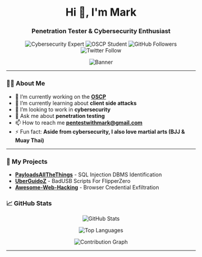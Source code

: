 <h1 align="center">Hi 👋, I'm Mark</h1>
<h3 align="center">Penetration Tester & Cybersecurity Enthusiast</h3>

<p align="center">
  <img src="https://img.shields.io/badge/Cybersecurity-Expert-blue" alt="Cybersecurity Expert"/>
  <img src="https://img.shields.io/badge/OSCP-Student-green" alt="OSCP Student"/>
  <img src="https://img.shields.io/github/followers/MarkCyber?label=Follow" alt="GitHub Followers"/>
  <img src="https://img.shields.io/twitter/follow/MarkCyber?style=social" alt="Twitter Follow"/>
</p>

<p align="center">
  <img src="your-banner-url-here" alt="Banner"/>
</p>

---

### 👨‍💻 About Me

- 🔭 I’m currently working on the [**OSCP**](https://www.offsec.com/courses/pen-200/)
- 🌱 I’m currently learning about **client side attacks**
- 👯 I’m looking to work in **cybersecurity**
- 💬 Ask me about **penetration testing**
- 📫 How to reach me **pentestwithmark@gmail.com**
- ⚡ Fun fact: **Aside from cybersecurity, I also love martial arts (BJJ & Muay Thai)**

---

### 🚀 My Projects

- **[PayloadsAllTheThings](https://github.com/swisskyrepo/PayloadsAllTheThings)** - SQL Injection DBMS Identification
- **[UberGuidoZ](https://github.com/UberGuidoZ/Flipper)** - BadUSB Scripts For FlipperZero
- **[Awesome-Web-Hacking](https://github.com/infoslack/awesome-web-hacking)** - Browser Credential Exfiltration

### 📈 GitHub Stats

<p align="center">
  <img src="https://github-readme-stats.vercel.app/api?username=markcyber&show_icons=true&theme=github_dark&hide_rank=true&hide_title=true&disable_animations=true&hide=issues,prs" alt="GitHub Stats"/>
</p>

<p align="center">
  <img src="https://github-readme-stats.vercel.app/api/top-langs/?username=markcyber&layout=compact&theme=github_dark" alt="Top Languages"/>
</p>

<p align="center">
  <img src="https://activity-graph.herokuapp.com/graph?username=markcyber&theme=github" alt="Contribution Graph"/>
</p>

---
